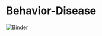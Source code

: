 # Behavior-Disease
[![Binder](https://mybinder.org/badge_logo.svg)](https://mybinder.org/v2/gh/frankdfr96/Behavior-Disease/master)

